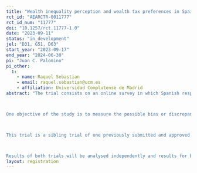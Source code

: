 ```yaml
---
title: "Wealth inequality perception and wealth tax preferences in Spain"
rct_id: "AEARCTR-0011777"
rct_id_num: "11777"
doi: "10.1257/rct.11777-1.0"
date: "2023-09-11"
status: "in_development"
jel: "D31, G51, D63"
start_year: "2023-09-17"
end_year: "2024-06-30"
pi: "Juan C. Palomino"
pi_other:
  1:
    - name: Raquel Sebastian
    - email: raquel.sebastian@ucm.es
    - affiliation: Universidad Complutense de Madrid
abstract: "The trial consists on an online survey in which Spanish respondents from a representative sample are asked questions about their perception of wealth inequality in Spain. Then, some of them are randomly provided with some factual information about the current estimated values of wealth inequality in Spain. After that, both control and treated group respond to questions about their preferences for wealth taxation and about different possible schemes for such wealth taxation.

One objective of the study is to measure the possible bias or discrepancy in people's perception of wealth inequality; then, a second question we are interested in is whether people who are informed (treated group) about the current actual levels of wealth inequality correct that bias; finally, the main goal of the study will be to measure how that perception correction affects preferences for wealth taxation in general and/or for different types of wealth taxation schemes.

This trial is a sibling trial of one previously submitted and approved by AEA RCT Registry for the United Kindgom (https://doi.org/10.1257/rct.10698-1.0), in which data collection is already completed. 

Results of both trials will be analysed independently and results for both trials compared and put in the context of their respective country profiles, aiming to provide an overview of the commonalities and differences found between the two countries' population. "
layout: registration
---
```


